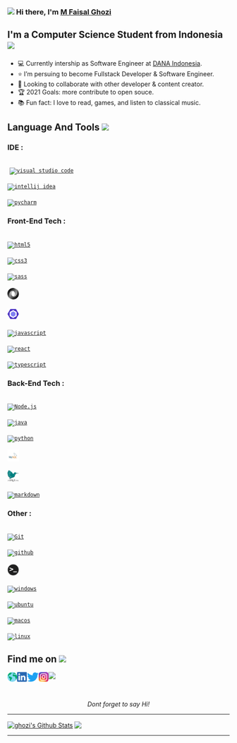 <!-- # Hi ![Alt Text](https://emoji.gg/assets/emoji/wavegif_1860.gif), I'm Ghozi !

<img src="banner-YT.png">
Student who walking towards to become Full Stack Developer and Software Engineer


## Find me around the web 🌎:
- Visit me on my personal web at <a href="https://mrafcommand.herokuapp.com/">mfaisalghozi</a>
- Sharing updates on <a href="https://www.linkedin.com/in/faisal-g-a3122b136/">LinkedIn</a> -->

### <img src="https://github.com/blackcater/blackcater/raw/master/images/Hi.gif" height="32" /> Hi there, I'm [M Faisal Ghozi][website]

## I'm a Computer Science Student from Indonesia <img src="https://emoji-pics.s3.us-east-2.amazonaws.com/emoji-pics/messenger/indonesia-messenger.png" height="22" />

- 💻 Currently intership as Software Engineer at [DANA Indonesia][dana].
- ⭐ I’m persuing to become Fullstack Developer & Software Engineer.
- 👯 Looking to collaborate with other developer & content creator.
- 🏆 2021 Goals: more contribute to open souce.
- 📚 Fun fact: I love to read, games, and listen to classical music.

## Language And Tools <img src="https://hotemoji.com/images/dl/d/man-technologist-emoji-by-google.png" height="22" />

### IDE :

[<code>
<img alt="visual studio code" width="26px" style="margin-left:5px" src="https://user-images.githubusercontent.com/674621/71187801-14e60a80-2280-11ea-94c9-e56576f76baf.png" />
</code>](https://code.visualstudio.com/)
[<code>
<img alt="intellij idea" width="26px" src="https://img.icons8.com/color/240/000000/intellij-idea.png" />
</code>](https://www.jetbrains.com/idea/)
[<code>
<img alt="pycharm" width="26px" src="https://img.icons8.com/color/240/000000/pycharm.png" />
</code>](https://www.jetbrains.com/pycharm/)

### Front-End Tech :

[<code>
<img alt="html5" width="26px" src="https://img.icons8.com/color/240/000000/html-5.png">
</code>](https://developer.mozilla.org/en-US/docs/Web/HTML)
[<code>
<img alt="css3" width="26px" src="https://img.icons8.com/color/240/000000/css3.png">
</code>](https://developer.mozilla.org/en-US/docs/Web/CSS)
[<code>
<img alt="sass" width="26px" src="https://img.icons8.com/color/240/000000/sass.png">
</code>](https://sass-lang.com/)
[<code>
<img alt="json" width="26px" src="https://raw.githubusercontent.com/github/explore/80688e429a7d4ef2fca1e82350fe8e3517d3494d/topics/json/json.png">
</code>](https://www.json.org/json-en.html)
[<code>
<img alt="eslint" width="26px" src="https://raw.githubusercontent.com/github/explore/80688e429a7d4ef2fca1e82350fe8e3517d3494d/topics/eslint/eslint.png">
</code>](https://eslint.org/)
[<code>
<img alt="javascript" width="26px" src="https://img.icons8.com/color/240/000000/javascript.png" />
</code>](https://developer.mozilla.org/en-US/docs/Web/JavaScript)
[<code>
<img alt="react" width="26px" src="https://img.icons8.com/color/240/000000/react-native.png" />
</code>](https://reactjs.org/)
[<code>
<img alt="typescript" width="26px" src="https://img.icons8.com/color/240/000000/typescript.png">
</code>](https://www.typescriptlang.org/)

### Back-End Tech :

[<code>
<img alt="Node.js" width="26px" src="https://img.icons8.com/color/240/000000/nodejs.png">
</code>](https://nodejs.org/en/)
[<code>
<img alt="java" width="26px" src="https://img.icons8.com/color/240/000000/java-coffee-cup-logo.png">
</code>](https://docs.oracle.com/en/java/)
[<code>
<img alt="python" width="26px" src="https://img.icons8.com/color/240/000000/python.png">
</code>](https://www.python.org/)
[<code>
<img alt="MySQL" width="26px" src="https://raw.githubusercontent.com/github/explore/80688e429a7d4ef2fca1e82350fe8e3517d3494d/topics/mysql/mysql.png">
</code>](https://dev.mysql.com/)
[<code>
<img alt="latex" width="26px" src="https://raw.githubusercontent.com/github/explore/80688e429a7d4ef2fca1e82350fe8e3517d3494d/topics/latex/latex.png">
</code>](https://www.latex-project.org/)
[<code>
<img alt="markdown" width="26px" src="https://img.icons8.com/ios-filled/100/000000/markdown.png">
</code>](https://www.markdownguide.org/)

### Other :

[<code>
<img alt="Git" width="26px" src="https://img.icons8.com/color/240/000000/git.png">
</code>](https://git-scm.com/)
[<code>
<img alt="github" width="26px" src="https://img.icons8.com/ios-glyphs/240/000000/github.png">
</code>](https://github.com/)
[<code>
<img alt="terminal" width="26px" src="https://raw.githubusercontent.com/github/explore/80688e429a7d4ef2fca1e82350fe8e3517d3494d/topics/terminal/terminal.png">
</code>](https://docs.microsoft.com/en-us/windows/terminal/)
[<code>
<img alt="windows" width="26px" src="https://img.icons8.com/color/240/000000/windows-10.png">
</code>](https://www.microsoft.com/en-us/windows)
[<code>
<img alt="ubuntu" width="26px" src="https://img.icons8.com/color/96/000000/ubuntu--v1.png">
</code>](https://ubuntu.com/)
[<code>
<img alt="macos" width="26px" src="https://img.icons8.com/officel/160/000000/mac-logo.png">
</code>](https://developer.apple.com/macos/)
[<code>
<img alt="linux" width="26px" src="https://img.icons8.com/color/96/000000/linux.png">
</code>](https://www.kernel.org/)

## Find me on <img src="https://images.emojiterra.com/google/android-10/512px/1f9d1.png" height="22" />

[<img align="left" alt="mfaisalghozi" height="22px" src="./SocialLogo/Web.png" />][website]
[<img align="left" alt="mfaisalghozi | LinkedIn" height="22px" src="./SocialLogo/LinkedIn.png" />][linkedin]
[<img align="left" alt="mfaisalghozi | Twitter" height="22px" src="./SocialLogo/Twitter.png" />][twitter]
[<img align="left" alt="mfaisalghozi | Instagram" height="22px" src="./SocialLogo/Instagram.png" />][instagram]
![](https://visitor-badge.glitch.me/badge?page_id=mfaisalghozi.mfaisalghozi)

<br />
<p align=center>
    <em>Dont forget to say Hi!</em>
</p>

---

<a href="https://github.com/mfaisalghozi">
<img align="center" alt="ghozi's Github Stats" src="https://github-readme-stats.codestackr.vercel.app/api?username=mfaisalghozi&show_icons=true&hide_border=true&count_private=true&include_all_commits=true&theme=radical" /></a>

<a href="https://github.com/mfaisalghozi">
  <img align="center" src="https://github-readme-stats.anuraghazra1.vercel.app/api/top-langs/?username=mfaisalghozi&layout=compact&theme=radical" />
</a>

---

[website]: https://mrafcommand.herokuapp.com/
[dana]: https://www.dana.id/
[linkedin]: https://www.linkedin.com/in/faisal-g-a3122b136/
[twitter]: https://twitter.com/Mfaisalghozi
[instagram]: https://www.instagram.com/mfaisalghozi/
